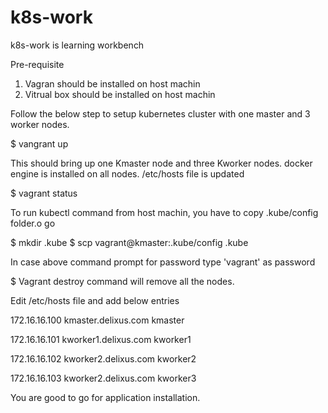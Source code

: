 # k8s-work
k8s-work is learning workbench

Pre-requisite

1. Vagran should be installed on host machin
2. Vitrual box should be installed on host machin

Follow the below step to setup kubernetes cluster with one master and 3 worker nodes.


$ vangrant up

This should bring up one Kmaster node and three Kworker nodes. 
docker engine is installed on all nodes. /etc/hosts file is updated


$ vagrant status

To run kubectl command from host machin, you have to copy .kube/config folder.o go 

$ mkdir .kube
$ scp vagrant@kmaster:.kube/config .kube

In case above command prompt for password type 'vagrant' as password


$ Vagrant destroy 
command will remove all the nodes.

Edit /etc/hosts file and add below entries

172.16.16.100 kmaster.delixus.com kmaster

172.16.16.101 kworker1.delixus.com kworker1

172.16.16.102 kworker2.delixus.com kworker2

172.16.16.103 kworker2.delixus.com kworker3

You are good to go for application installation.


